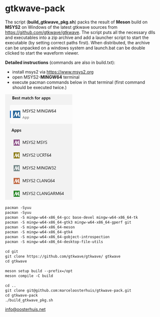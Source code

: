 # gtkwave-pack

The script (**build_gtkwave_pkg.sh**) packs the result of **Meson** build on **MSYS2** on Windows of the latest gtkwave sources from https://github.com/gtkwave/gtkwave. The script puts all the necessary dlls and executables into a zip archive and add a launcher script to start the executable (by setting correct paths first). When distributed, the archive can be unpacked on a windows system and launch.bat can be double clicked to start the waveform viewer.

**Detailed instructions** (commands are also in build.txt):

* install msys2 via https://www.msys2.org
* open MSYS2-**MINGW64** terminal
* execute pacman commands below in that terminal (first command should be executed twice.)

![MSYS2 versions](assets/images/msys2_versions.png)

```
pacman -Syuu
pacman -Syuu
pacman -S mingw-w64-x86_64-gcc base-devel mingw-w64-x86_64-tk
pacman -S mingw-w64-x86_64-gtk3 mingw-w64-x86_64-gperf git
pacman -S mingw-w64-x86_64-meson
pacman -S mingw-w64-x86_64-gtk4
pacman -S mingw-w64-x86_64-gobject-introspection
pacman -S mingw-w64-x86_64-desktop-file-utils

cd git
git clone https://github.com/gtkwave/gtkwave/ gtkwave
cd gtkwave

meson setup build --prefix=/opt
meson compile -C build

cd ..
git clone git@github.com:marceloosterhuis/gtkwave-pack.git
cd gtkwave-pack
./build_gtkwave_pkg.sh
```

info@oosterhuis.net
